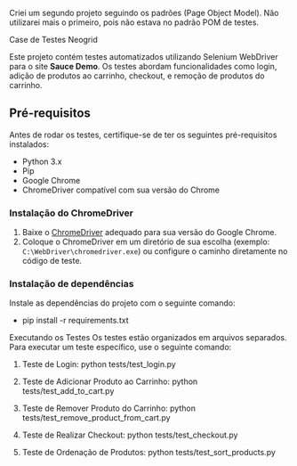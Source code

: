 Criei um segundo projeto seguindo os padrões (Page Object Model). Não utilizarei mais o primeiro, pois não estava no padrão POM de testes.

Case de Testes Neogrid

Este projeto contém testes automatizados utilizando Selenium WebDriver para o site **Sauce Demo**. Os testes abordam funcionalidades como login, adição de produtos ao carrinho, checkout, e remoção de produtos do carrinho.

## Pré-requisitos

Antes de rodar os testes, certifique-se de ter os seguintes pré-requisitos instalados:

- Python 3.x
- Pip
- Google Chrome
- ChromeDriver compatível com sua versão do Chrome

### Instalação do ChromeDriver
1. Baixe o [ChromeDriver](https://sites.google.com/chromium.org/driver/) adequado para sua versão do Google Chrome.
2. Coloque o ChromeDriver em um diretório de sua escolha (exemplo: `C:\WebDriver\chromedriver.exe`) ou configure o caminho diretamente no código de teste.

### Instalação de dependências
Instale as dependências do projeto com o seguinte comando:
- pip install -r requirements.txt

Executando os Testes
Os testes estão organizados em arquivos separados. Para executar um teste específico, use o seguinte comando:

1. Teste de Login:
python tests/test_login.py

2. Teste de Adicionar Produto ao Carrinho:
python tests/test_add_to_cart.py

3. Teste de Remover Produto do Carrinho:
python tests/test_remove_product_from_cart.py

4. Teste de Realizar Checkout:
python tests/test_checkout.py

5. Teste de Ordenação de Produtos:
python tests/test_sort_products.py   

